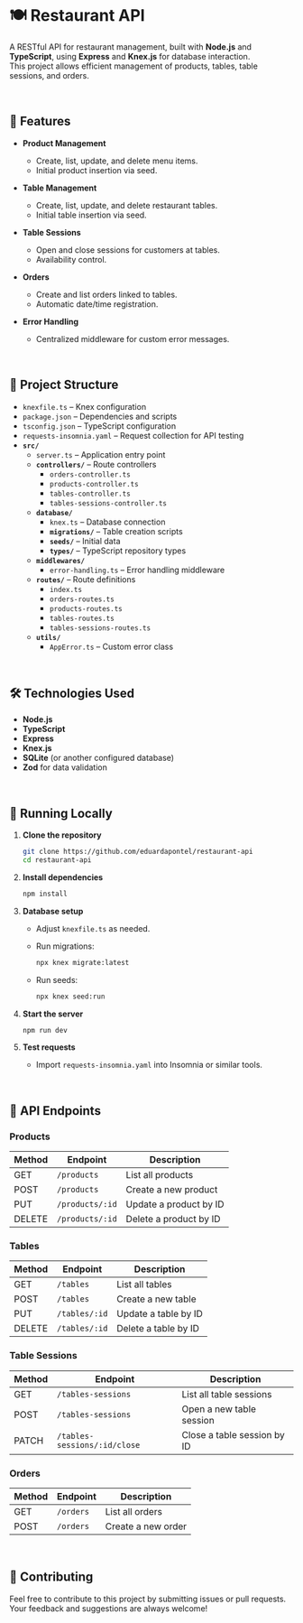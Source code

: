 # 🍽️ Restaurant API

A RESTful API for restaurant management, built with **Node.js** and **TypeScript**, using **Express** and **Knex.js** for database interaction.  
This project allows efficient management of products, tables, table sessions, and orders.

<br>

## 📌 Features

- **Product Management**
  - Create, list, update, and delete menu items.
  - Initial product insertion via seed.

- **Table Management**
  - Create, list, update, and delete restaurant tables.
  - Initial table insertion via seed.

- **Table Sessions**
  - Open and close sessions for customers at tables.
  - Availability control.

- **Orders**
  - Create and list orders linked to tables.
  - Automatic date/time registration.

- **Error Handling**
  - Centralized middleware for custom error messages.
 
<br>

## 📂 Project Structure

- `knexfile.ts` – Knex configuration
- `package.json` – Dependencies and scripts
- `tsconfig.json` – TypeScript configuration
- `requests-insomnia.yaml` – Request collection for API testing
- **`src/`**
  - `server.ts` – Application entry point
  - **`controllers/`** – Route controllers
    - `orders-controller.ts`
    - `products-controller.ts`
    - `tables-controller.ts`
    - `tables-sessions-controller.ts`
  - **`database/`**
    - `knex.ts` – Database connection
    - **`migrations/`** – Table creation scripts
    - **`seeds/`** – Initial data
    - **`types/`** – TypeScript repository types
  - **`middlewares/`**
    - `error-handling.ts` – Error handling middleware
  - **`routes/`** – Route definitions
    - `index.ts`
    - `orders-routes.ts`
    - `products-routes.ts`
    - `tables-routes.ts`
    - `tables-sessions-routes.ts`
  - **`utils/`**
    - `AppError.ts` – Custom error class

<br>

## 🛠️ Technologies Used

- **Node.js**
- **TypeScript**
- **Express**
- **Knex.js**
- **SQLite** (or another configured database)
- **Zod** for data validation

<br>

## 🚀 Running Locally

1. **Clone the repository**

    ```bash
    git clone https://github.com/eduardapontel/restaurant-api
    cd restaurant-api
    ```

2. **Install dependencies**

    ```bash
    npm install
    ```

3. **Database setup**

    - Adjust `knexfile.ts` as needed.
    - Run migrations:
    
      ```bash
      npx knex migrate:latest
      ```

    - Run seeds:
    
      ```bash
      npx knex seed:run
      ```

4. **Start the server**

    ```bash
    npm run dev
    ```

5. **Test requests**

    - Import `requests-insomnia.yaml` into Insomnia or similar tools.

<br>

## 📡 API Endpoints

### Products

| Method | Endpoint        | Description            |
| ------ | --------------- | ---------------------- |
| GET    | `/products`     | List all products      |
| POST   | `/products`     | Create a new product   |
| PUT    | `/products/:id` | Update a product by ID |
| DELETE | `/products/:id` | Delete a product by ID |

### Tables
| Method | Endpoint      | Description          |
| ------ | ------------- | -------------------- |
| GET    | `/tables`     | List all tables      |
| POST   | `/tables`     | Create a new table   |
| PUT    | `/tables/:id` | Update a table by ID |
| DELETE | `/tables/:id` | Delete a table by ID |

### Table Sessions
| Method | Endpoint                     | Description                 |
| ------ | ---------------------------- | --------------------------- |
| GET    | `/tables-sessions`           | List all table sessions     |
| POST   | `/tables-sessions`           | Open a new table session    |
| PATCH  | `/tables-sessions/:id/close` | Close a table session by ID |

### Orders
| Method | Endpoint  | Description        |
| ------ | --------- | ------------------ |
| GET    | `/orders` | List all orders    |
| POST   | `/orders` | Create a new order |

<br>

## 🤝 Contributing 

Feel free to contribute to this project by submitting issues or pull requests. Your feedback and suggestions are always welcome!
